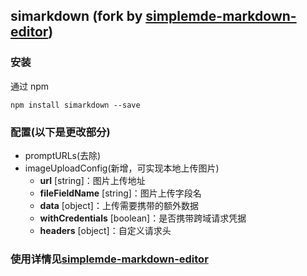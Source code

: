 ## simarkdown (fork by [simplemde-markdown-editor](https://github.com/sparksuite/simplemde-markdown-editor))

### 安装

通过 npm
```
npm install simarkdown --save
```

### 配置(以下是更改部分)

- promptURLs(去除)
- imageUploadConfig(新增，可实现本地上传图片)
	- **url** [string]：图片上传地址
	- **fileFieldName** [string]：图片上传字段名
	- **data** [object]：上传需要携带的额外数据
	- **withCredentials** [boolean]：是否携带跨域请求凭据
	- **headers** [object]：自定义请求头

### 使用详情见[simplemde-markdown-editor](https://github.com/sparksuite/simplemde-markdown-editor)